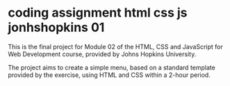 # coding assignment html css js jonhshopkins 01
This is the final project for Module 02 of the HTML, CSS and JavaScript for Web Development course, provided by Johns Hopkins University.

The project aims to create a simple menu, based on a standard template provided by the exercise, using HTML and CSS within a 2-hour period.

